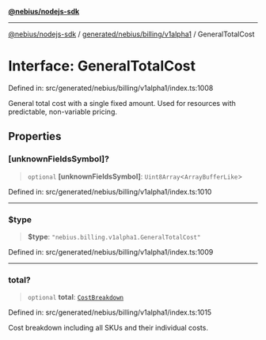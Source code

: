 [**@nebius/nodejs-sdk**](../../../../../README.md)

***

[@nebius/nodejs-sdk](../../../../../README.md) / [generated/nebius/billing/v1alpha1](../README.md) / GeneralTotalCost

# Interface: GeneralTotalCost

Defined in: src/generated/nebius/billing/v1alpha1/index.ts:1008

General total cost with a single fixed amount.
 Used for resources with predictable, non-variable pricing.

## Properties

### \[unknownFieldsSymbol\]?

> `optional` **\[unknownFieldsSymbol\]**: `Uint8Array`\<`ArrayBufferLike`\>

Defined in: src/generated/nebius/billing/v1alpha1/index.ts:1010

***

### $type

> **$type**: `"nebius.billing.v1alpha1.GeneralTotalCost"`

Defined in: src/generated/nebius/billing/v1alpha1/index.ts:1009

***

### total?

> `optional` **total**: [`CostBreakdown`](CostBreakdown.md)

Defined in: src/generated/nebius/billing/v1alpha1/index.ts:1015

Cost breakdown including all SKUs and their individual costs.
